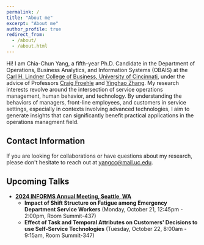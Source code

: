 ```yaml
---
permalink: /
title: "About me"
excerpt: "About me"
author_profile: true
redirect_from: 
  - /about/
  - /about.html
---
```

<style>
  .about-image {
    width: 250px;
    border-radius: 50%;
    margin-left: 15px;
    float: right;
  }
  
  @media (max-width: 600px) {
    .about-image {
      float: none;
      display: block;
      margin: 0 auto;
    }
  }
</style>

Hi! I am Chia-Chun Yang, a fifth-year Ph.D. Candidate in the Department of Operations, Business Analytics, and Information Systems (OBAIS) at the [Carl H. Lindner College of Business, University of Cincinnati](https://business.uc.edu/), under the advice of Professors [Craig Froehle](https://business.uc.edu/faculty-research/obais/faculty/craig-froehle.html) and [Yinghao Zhang](https://business.uc.edu/faculty-research/obais/faculty/yinghao-zhang.html). My research interests revolve around the intersection of service operations management, human behavior, and technology. By understanding the behaviors of managers, front-line employees, and customers in service settings, especially in contexts involving advanced technologies, I aim to generate insights that can significantly benefit practical applications in the operations managment field.

<!--<img src="https://gpensamiento.github.io/images/GabrielyDulce.jpg" alt="Gabriel Pensamiento" class="about-image">-->

## Contact Information
If you are looking for collaborations or have questions about my research, please don't hesitate to reach out at [yangcc@mail.uc.edu](yangcc@mail.uc.edu).



## Upcoming Talks
- **[2024 INFORMS Annual Meeting, Seattle, WA](https://meetings.informs.org/wordpress/seattle2024/)**
  - **Impact of Shift Structure on Fatigue among Emergency Department Service Workers** (Monday, October 21, 12:45pm - 2:00pm, Room Summit-437)
  - **Effect of Task and Temporal Attributes on Customers' Decisions to use Self-Service Technologies** (Tuesday, October 22, 8:00am - 9:15am, Room Summit-347)


